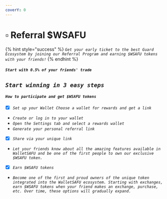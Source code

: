 ```yaml
---
coverY: 0
---
```


# ▫ Referral $WSAFU

{% hint style="success" %}
_`Get your early ticket to the best Guard Ecosystem by joining our Referral Program and earning $WSAFU tokens with your friends!`_
{% endhint %}

#### _`Start with 0.5% of your friends' trade`_

## _`Start winning in 3 easy steps`_&#x20;

#### _`How to participate and get $WSAFU tokens`_

* [x] _`Set up your Wallet Choose a wallet for rewards and get a link`_

<!---->

* _`Create or log in to your wallet`_&#x20;
* _`Open the Settings tab and select a rewards wallet`_&#x20;
* _`Generate your personal referral link`_

<!---->

* [x] _`Share via your unique link`_&#x20;

<!---->

* _`Let your friends know about all the amazing features available in WalletSAFU and be one of the first people to own our exclusive $WSAFU token.`_

<!---->

* [x] _`Earn $WSAFU tokens`_

<!---->

* _`Become one of the first and proud owners of the unique token integrated into the WalletSAFU ecosystem. Starting with exchanges, earn $WSAFU tokens when your friend makes an exchange, purchase, etc. Over time, these options will gradually expand.`_
